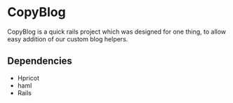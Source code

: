 CopyBlog
========

CopyBlog is a quick rails project which was designed for one thing, to allow easy addition of our custom blog helpers. 

Dependencies
------------

* Hpricot
* haml
* Rails